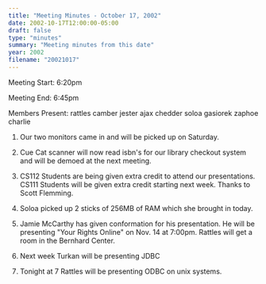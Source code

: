 ```yaml
---
title: "Meeting Minutes - October 17, 2002"
date: 2002-10-17T12:00:00-05:00
draft: false
type: "minutes"
summary: "Meeting minutes from this date"
year: 2002
filename: "20021017"
---
```


Meeting Start: 6:20pm </p><p>
Meeting End: 6:45pm </p><p>
Members Present: rattles camber jester ajax chedder soloa gasiorek zaphoe charlie </p><p>
1. Our two monitors came in and will be picked up on Saturday. </p><p>
2. Cue Cat scanner will now read isbn's for our library checkout system and will be demoed at the next meeting. </p><p>
3. CS112 Students are being given extra credit to attend our presentations. CS111 Students will be given extra credit starting next week. Thanks to Scott Flemming. </p><p>
4. Soloa picked up 2 sticks of 256MB of RAM which she brought in today. </p><p>
5. Jamie McCarthy has given conformation for his presentation. He will be presenting "Your Rights Online" on Nov. 14 at 7:00pm. Rattles will get a room in the Bernhard Center. </p><p>
6. Next week Turkan will be presenting JDBC </p><p>
7. Tonight at 7 Rattles will be presenting ODBC on unix systems. </p>
